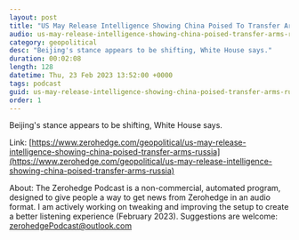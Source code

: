 ```yaml
---
layout: post
title: "US May Release Intelligence Showing China Poised To Transfer Arms To Russia"
audio: us-may-release-intelligence-showing-china-poised-transfer-arms-russia-0
category: geopolitical
desc: "Beijing's stance appears to be shifting, White House says."
duration: 00:02:08
length: 128
datetime: Thu, 23 Feb 2023 13:52:00 +0000
tags: podcast
guid: us-may-release-intelligence-showing-china-poised-transfer-arms-russia-0
order: 1
---
```

Beijing's stance appears to be shifting, White House says.

Link: [https://www.zerohedge.com/geopolitical/us-may-release-intelligence-showing-china-poised-transfer-arms-russia](https://www.zerohedge.com/geopolitical/us-may-release-intelligence-showing-china-poised-transfer-arms-russia)

About: The Zerohedge Podcast is a non-commercial, automated program, designed to give people a way to get news from Zerohedge in an audio format.  I am actively working on tweaking and improving the setup to create a better listening experience (February 2023).  Suggestions are welcome: [zerohedgePodcast@outlook.com](mailto:zerohedgePodcast@outlook.com)
